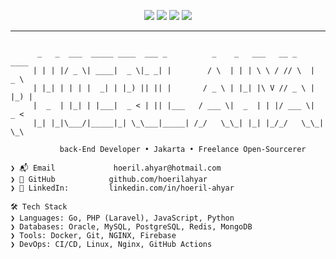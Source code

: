 
<p align="center">
  <img src="https://raw.githubusercontent.com/jakejarvis/jakejarvis/main/badges/release.svg">
  <img src="https://raw.githubusercontent.com/jakejarvis/jakejarvis/main/badges/size.svg">
  <img src="https://raw.githubusercontent.com/jakejarvis/jakejarvis/main/badges/vulnerabilities.svg">
  <img src="https://raw.githubusercontent.com/jakejarvis/jakejarvis/main/badges/quality.svg">
</p>

---

```plaintext

      _   _  ___  _____ ____  ___ _          _    _   ___   __ _    ____  
     | | | |/ _ \| ____|  _ \|_ _| |        / \  | | | \ \ / // \  |  _ \ 
     | |_| | | | |  _| | |_) || || |       / _ \ | |_| |\ V // _ \ | |_) |
     |  _  | |_| | |___|  _ < | || |___   / ___ \|  _  | | |/ ___ \|  _ < 
     |_| |_|\___/|_____|_| \_\___|_____| /_/   \_\_| |_| |_/_/   \_\_| \_\

           back-End Developer • Jakarta • Freelance Open-Sourcerer

❯ 📬 Email             hoeril.ahyar@hotmail.com
❯ 💾 GitHub            github.com/hoerilahyar
❯ 💼 LinkedIn:         linkedin.com/in/hoeril-ahyar

🛠 Tech Stack
❯ Languages: Go, PHP (Laravel), JavaScript, Python
❯ Databases: Oracle, MySQL, PostgreSQL, Redis, MongoDB
❯ Tools: Docker, Git, NGINX, Firebase
❯ DevOps: CI/CD, Linux, Nginx, GitHub Actions
```

